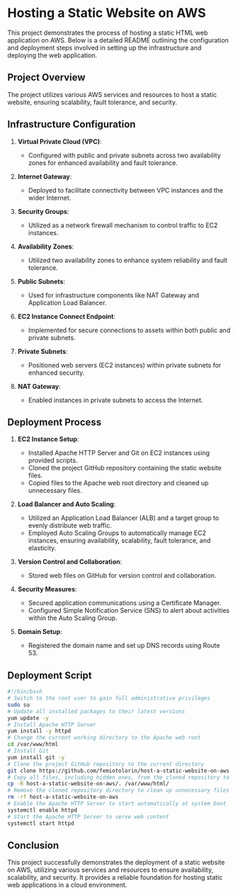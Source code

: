 # Hosting a Static Website on AWS

This project demonstrates the process of hosting a static HTML web application on AWS. Below is a detailed README outlining the configuration and deployment steps involved in setting up the infrastructure and deploying the web application.

## Project Overview
The project utilizes various AWS services and resources to host a static website, ensuring scalability, fault tolerance, and security.

## Infrastructure Configuration
1. **Virtual Private Cloud (VPC)**:
   - Configured with public and private subnets across two availability zones for enhanced availability and fault tolerance.

2. **Internet Gateway**:
   - Deployed to facilitate connectivity between VPC instances and the wider Internet.

3. **Security Groups**:
   - Utilized as a network firewall mechanism to control traffic to EC2 instances.

4. **Availability Zones**:
   - Utilized two availability zones to enhance system reliability and fault tolerance.

5. **Public Subnets**:
   - Used for infrastructure components like NAT Gateway and Application Load Balancer.

6. **EC2 Instance Connect Endpoint**:
   - Implemented for secure connections to assets within both public and private subnets.

7. **Private Subnets**:
   - Positioned web servers (EC2 instances) within private subnets for enhanced security.

8. **NAT Gateway**:
   - Enabled instances in private subnets to access the Internet.

## Deployment Process
1. **EC2 Instance Setup**:
   - Installed Apache HTTP Server and Git on EC2 instances using provided scripts.
   - Cloned the project GitHub repository containing the static website files.
   - Copied files to the Apache web root directory and cleaned up unnecessary files.

2. **Load Balancer and Auto Scaling**:
   - Utilized an Application Load Balancer (ALB) and a target group to evenly distribute web traffic.
   - Employed Auto Scaling Groups to automatically manage EC2 instances, ensuring availability, scalability, fault tolerance, and elasticity.

3. **Version Control and Collaboration**:
   - Stored web files on GitHub for version control and collaboration.

4. **Security Measures**:
   - Secured application communications using a Certificate Manager.
   - Configured Simple Notification Service (SNS) to alert about activities within the Auto Scaling Group.

5. **Domain Setup**:
   - Registered the domain name and set up DNS records using Route 53.

## Deployment Script
```bash
#!/bin/bash
# Switch to the root user to gain full administrative privileges
sudo su
# Update all installed packages to their latest versions
yum update -y
# Install Apache HTTP Server
yum install -y httpd
# Change the current working directory to the Apache web root
cd /var/www/html
# Install Git
yum install git -y
# Clone the project GitHub repository to the current directory
git clone https://github.com/femiotolorin/host-a-static-website-on-aws.git
# Copy all files, including hidden ones, from the cloned repository to the Apache web root
cp -R host-a-static-website-on-aws/. /var/www/html/
# Remove the cloned repository directory to clean up unnecessary files
rm -rf host-a-static-website-on-aws
# Enable the Apache HTTP Server to start automatically at system boot
systemctl enable httpd
# Start the Apache HTTP Server to serve web content
systemctl start httpd
```

## Conclusion
This project successfully demonstrates the deployment of a static website on AWS, utilizing various services and resources to ensure availability, scalability, and security. It provides a reliable foundation for hosting static web applications in a cloud environment.
